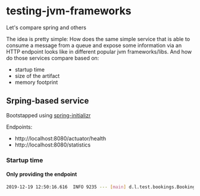# testing-jvm-frameworks
Let's compare spring and others

The idea is pretty simple: How does the same simple service that is able to
consume a message from a queue and expose some information via an HTTP endpoint
looks like in different popular jvm frameworks/libs. And how do those services
compare based on:
* startup time
* size of the artifact
* memory footprint


## Srping-based service
Bootstapped using [spring-initializr](https://start.spring.io)

Endpoints:
- http://localhost:8080/actuator/health
- http://localhost:8080/statistics

### Startup time
#### Only providing the endpoint
```bash
2019-12-19 12:50:16.616  INFO 9235 --- [main] d.l.test.bookings.BookingsApplication    : Started BookingsApplication in 1.785 seconds (JVM running for 2.127)
```
